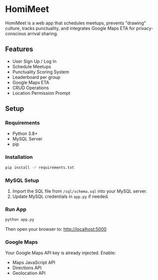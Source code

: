 # HomiMeet

HomiMeet is a web app that schedules meetups, prevents "drawing" culture, tracks punctuality, and integrates Google Maps ETA for privacy-conscious arrival sharing.

## Features
- User Sign Up / Log In
- Schedule Meetups
- Punctuality Scoring System
- Leaderboard per group
- Google Maps ETA
- CRUD Operations
- Location Permission Prompt

## Setup

### Requirements
- Python 3.8+
- MySQL Server
- pip

### Installation

```bash
pip install -r requirements.txt
```

### MySQL Setup
1. Import the SQL file from `/sql/schema.sql` into your MySQL server.
2. Update MySQL credentials in `app.py` if needed.

### Run App

```bash
python app.py
```

Then open your browser to: [http://localhost:5000](http://localhost:5000)

### Google Maps
Your Google Maps API key is already injected. Enable:
- Maps JavaScript API
- Directions API
- Geolocation API
